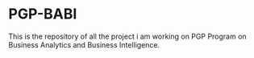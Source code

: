 # PGP-BABI
This is the repository of all the project i am working on PGP Program on Business Analytics and Business Intelligence.
